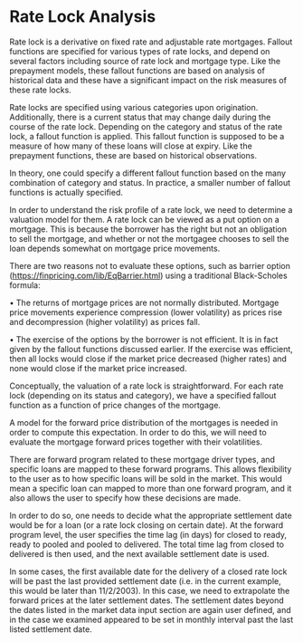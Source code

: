 # Rate Lock Analysis

Rate lock is a derivative on fixed rate and adjustable rate mortgages. Fallout functions are specified for various types of rate locks, and depend on several factors including source of rate lock and mortgage type. Like the prepayment models, these fallout functions are based on analysis of historical data and these have a significant impact on the risk measures of these rate locks.

Rate locks are specified using various categories upon origination. Additionally, there is a current status that may change daily during the course of the rate lock. Depending on the category and status of the rate lock, a fallout function is applied. This fallout function is supposed to be a measure of how many of these loans will close at expiry. Like the prepayment functions, these are based on historical observations.

In theory, one could specify a different fallout function based on the many combination of category and status. In practice, a smaller number of fallout functions is actually specified. 

In order to understand the risk profile of a rate lock, we need to determine a valuation model for them. A rate lock can be viewed as a put option on a mortgage. This is because the borrower has the right but not an obligation to sell the mortgage, and whether or not the mortgagee chooses to sell the loan depends somewhat on mortgage price movements.

There are two reasons not to evaluate these options, such as barrier option (https://finpricing.com/lib/EqBarrier.html) using a traditional Black-Scholes formula:

• The returns of mortgage prices are not normally distributed. Mortgage price movements experience compression (lower volatility) as prices rise and decompression
(higher volatility) as prices fall.

• The exercise of the options by the borrower is not efficient. It is in fact given by the fallout functions discussed earlier. If the exercise was efficient, then all locks would close if the market price decreased (higher rates) and none would close if the market price increased.

Conceptually, the valuation of a rate lock is straightforward. For each rate lock (depending on its status and category), we have a specified fallout function as a function of price changes of the mortgage. 

A model for the forward price distribution of the mortgages is needed in order to compute this expectation. In order to do this, we will need to evaluate the mortgage
forward prices together with their volatilities.

There are forward program related to these mortgage driver types, and specific loans are mapped to these forward programs. This allows flexibility to the user as to how specific loans will be sold in the market. This would mean a specific loan can mapped to more than one forward program, and it also allows the user to specify how these decisions are made. 

In order to do so, one needs to decide what the appropriate settlement date would be for a loan (or a rate lock closing on certain date). At the forward program level, the user specifies the time lag (in days) for closed to ready, ready to pooled and pooled to delivered. The total time lag from closed to delivered is then used, and the next available settlement date is used.

In some cases, the first available date for the delivery of a closed rate lock will be past the last provided settlement date (i.e. in the current example, this would be later than 11/2/2003). In this case, we need to extrapolate the forward prices at the later settlement dates. The settlement dates beyond the dates listed in the market data input section are again user defined, and in the case we examined appeared to be set in monthly interval past the last listed settlement date. 





